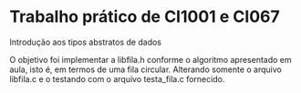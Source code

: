 # Trabalho prático de CI1001 e CI067
Introdução aos tipos abstratos de dados

O objetivo foi implementar a libfila.h conforme o algoritmo apresentado em aula, isto é, em termos de uma fila circular.
Alterando somente o arquivo libfila.c e o testando com o arquivo testa_fila.c fornecido.